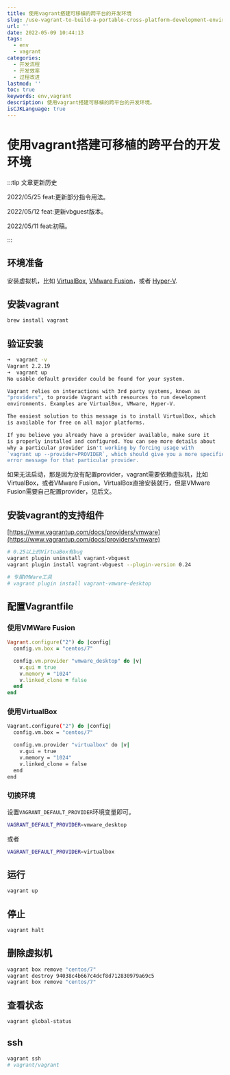 ```yaml
---
title: 使用vagrant搭建可移植的跨平台的开发环境
slug: /use-vagrant-to-build-a-portable-cross-platform-development-environment.html
url: ''
date: 2022-05-09 10:44:13
tags:
  - env
  - vagrant
categories:
  - 开发流程
  - 开发效率
  - 过程改进
lastmod: ''
toc: true
keywords: env,vagrant
description: 使用vagrant搭建可移植的跨平台的开发环境。
isCJKLanguage: true
---
```

# 使用vagrant搭建可移植的跨平台的开发环境

:::tip 文章更新历史

2022/05/25 feat:更新部分指令用法。

2022/05/12 feat:更新vbguest版本。

2022/05/11 feat:初稿。

:::

## 环境准备

安装虚拟机，比如 [VirtualBox](https://www.virtualbox.org/), [VMware Fusion](https://customerconnect.vmware.com/downloads/get-download?downloadGroup=FUS-PUBTP-2021H1)，或者 [Hyper-V](https://docs.microsoft.com/en-us/virtualization/hyper-v-on-windows/quick-start/enable-hyper-v).

## 安装vagrant

```bash
brew install vagrant
```

## 验证安装

```bash
➜  vagrant -v
Vagrant 2.2.19
➜  vagrant up
No usable default provider could be found for your system.

Vagrant relies on interactions with 3rd party systems, known as
"providers", to provide Vagrant with resources to run development
environments. Examples are VirtualBox, VMware, Hyper-V.

The easiest solution to this message is to install VirtualBox, which
is available for free on all major platforms.

If you believe you already have a provider available, make sure it
is properly installed and configured. You can see more details about
why a particular provider isn't working by forcing usage with
`vagrant up --provider=PROVIDER`, which should give you a more specific
error message for that particular provider.
```

如果无法启动，那是因为没有配置provider，vagrant需要依赖虚拟机，比如VirtualBox，或者VMware Fusion，VirtualBox直接安装就行，但是VMware Fusion需要自己配置provider，见后文。

## 安装vagrant的支持组件

[https://www.vagrantup.com/docs/providers/vmware](https://www.vagrantup.com/docs/providers/vmware)

```bash
# 0.25以上的VirtuaBox有bug
vagrant plugin uninstall vagrant-vbguest
vagrant plugin install vagrant-vbguest --plugin-version 0.24

# 专属VMWare工具
# vagrant plugin install vagrant-vmware-desktop
```

## 配置Vagrantfile

### 使用VMWare Fusion

```ruby
Vagrant.configure("2") do |config|
  config.vm.box = "centos/7"

  config.vm.provider "vmware_desktop" do |v|
    v.gui = true
    v.memory = "1024"
    v.linked_clone = false
  end
end
```

### 使用VirtualBox

```bash
Vagrant.configure("2") do |config|
  config.vm.box = "centos/7"

  config.vm.provider "virtualbox" do |v|
    v.gui = true
    v.memory = "1024"
    v.linked_clone = false
  end
end
```

### 切换环境

设置`VAGRANT_DEFAULT_PROVIDER`环境变量即可。

```bash
VAGRANT_DEFAULT_PROVIDER=vmware_desktop
```

或者

```bash
VAGRANT_DEFAULT_PROVIDER=virtualbox
```

## 运行

```bash
vagrant up
```

## 停止

```bash
vagrant halt
```

## 删除虚拟机

```bash
vagrant box remove "centos/7"
vagrant destroy 94038c4b667c4dcf8d712830979a69c5
vagrant box remove "centos/7"
```

## 查看状态

```bash
vagrant global-status
```

## ssh

```bash
vagrant ssh
# vagrant/vagrant
```
